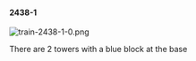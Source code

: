 #### 2438-1
![train-2438-1-0.png](https://github.com/lil-lab/nlvr/raw/master/nlvr/train/images/60/train-2438-1-0.png "train-2438-1-0.png")

There are 2 towers with a blue block at the base